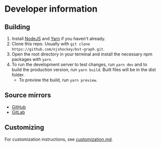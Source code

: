 # Developer information

## Building

1. Install [NodeJS](https://nodejs.org/en)
and [Yarn](https://yarnpkg.com/getting-started/install) if you haven't already.
2. Clone this repo. Usually with `git clone https://github.com/njshockey/bst-graph.git`.
3. Open the root directory in your terminal
and install the necessary npm packages with `yarn`.
4. To run the development server to test changes, run `yarn dev`
and to build the production version, run `yarn build`.
Built files will be in the dist folder.
    - To preview the build, run `yarn preview`.

## Source mirrors

- [GitHub](https://github.com/njshockey/bst-graph)
- [GitLab](https://gitlab.com/njshockey/bst-graph)

## Customizing

For customization instructions, see [customization.md](customization.md).
